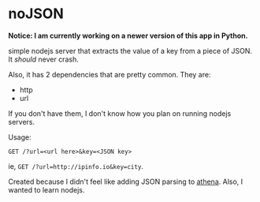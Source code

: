 noJSON
============
**Notice: I am currently working on a newer version of this app in Python.**

simple nodejs server that extracts the value of a key from a piece of JSON.
It *should* never crash.

Also, it has 2 dependencies that are pretty common. They are:
 - http
 - url

If you don't have them, I don't know how you plan on running nodejs servers.

Usage:

`GET /?url=<url here>&key=<JSON key>`

ie, `GET /?url=http://ipinfo.io&key=city`.

Created because I didn't feel like adding JSON parsing to [athena](https://github.com/ohnx/athena).
Also, I wanted to learn nodejs.
